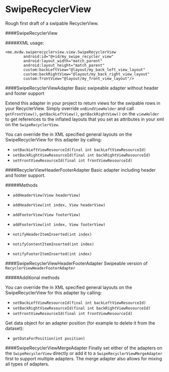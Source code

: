 # SwipeRecyclerView

Rough first draft of a swipable RecyclerView.

####SwipeRecyclerView

#####XML usage:
```
<me.mvdw.swiperecyclerview.view.SwipeRecyclerView
        android:id="@+id/my_swipe_recycler_view"
        android:layout_width="match_parent"
        android:layout_height="match_parent"
        custom:backLeftView="@layout/my_back_left_view_layout"
        custom:backRightView="@layout/my_back_right_view_layout"
        custom:frontView="@layout/my_front_view_layout"/>
```

####SwipeRecyclerViewAdapter
Basic swipeable adapter without header and footer support

Extend this adapter in your project to return views for the swipable rows in your RecyclerView. Simply override `onBindViewHolder` and call `getFrontView()`, `getBackLeftView()`, `getBackRightView()` on the `viewHolder` to get references to the inflated layouts that you set as attributes in your xml on the `SwipeRecyclerView`.

You can override the in XML specified general layouts on the SwipeRecyclerView for this adapter by calling:
- `setBackLeftViewResourceId(final int backLeftViewResourceId)`
- `setBackRightViewResourceId(final int backRightViewResourceId)`
- `setFrontViewResourceId(final int frontViewResourceId)`

####RecyclerViewHeaderFooterAdapter
Basic adapter including header and footer support.

#####Methods
- `addHeaderView(View headerView)`
- `addHeaderView(int index, View headerView)`
- `addFooterView(View footerView)`
- `addFooterView(int index, View footerView)`

- `notifyHeaderItemInserted(int index)`
- `notifyContentItemInserted(int index)`
- `notifyFooterItemInserted(int index)`

####SwipeRecyclerViewHeaderFooterAdapter
Swipeable version of `RecyclerViewHeaderFooterAdapter`

#####Additional methods

You can override the in XML specified general layouts on the SwipeRecyclerView for this adapter by calling:
- `setBackLeftViewResourceId(final int backLeftViewResourceId)`
- `setBackRightViewResourceId(final int backRightViewResourceId)`
- `setFrontViewResourceId(final int frontViewResourceId)`

Get data object for an adapter position (for example to delete it from the dataset):
- `getDataForPosition(int position)`

####SwipeRecyclerViewMergeAdapter
Finally set either of the adapters on the `SwipeRecyclerView` directly or add it to a `SwipeRecyclerViewMergeAdapter` first to support multiple adapters. The merge adapter also allows for mixing all types of adapters.
